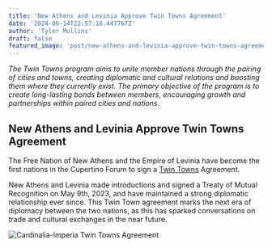 ```yaml
---
title: 'New Athens and Levinia Approve Twin Towns Agreement'
date: '2024-06-14T22:57:16.447767Z'
author: 'Tyler Mullins'
draft: false
featured_image: 'post/new-athens-and-levinia-approve-twin-towns-agreement-2024-06-14-22-57-16.447767/image.jpg'
---
```


*The Twin Towns program aims to unite member nations through the pairing of cities and towns, creating diplomatic and cultural relations and boosting them where they currently exist. The primary objective of the program is to create long-lasting bonds between members, encouraging growth and partnerships within paired cities and nations.*

## New Athens and Levinia Approve Twin Towns Agreement
The Free Nation of New Athens and the Empire of Levinia have become the first nations in the Cupertino Forum to sign a [Twin Towns](https://www.cupertino.forum/post/twin-towns-has-been-revived-and-improved--2024-06-13-19-32-57.442058/) Agreement.

New Athens and Levinia made introductions and signed a Treaty of Mutual Recognition on May 9th, 2023, and have maintained a strong diplomatic relationship ever since. This Twin Town agreement marks the next era of diplomacy between the two nations, as this has sparked conversations on trade and cultural exchanges in the near future.

![Cardinalia-Imperia Twin Towns Agreement](https://cdn.discordapp.com/attachments/838803218590728192/1250891596220731453/New_Athens-Cardinalia_Levinia-Imperia.jpg?ex=666c9714&is=666b4594&hm=fe03e38caf4ef136b30eaad80108aaf1007d5500336d1f00b0b1950e39f87c9d&)

